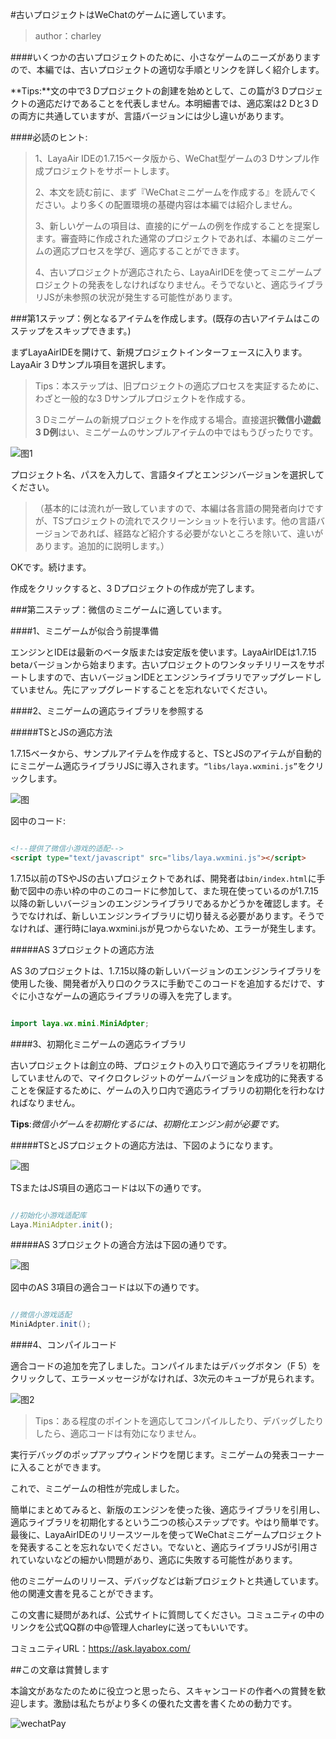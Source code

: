 #古いプロジェクトはWeChatのゲームに適しています。

>author：charley

####いくつかの古いプロジェクトのために、小さなゲームのニーズがありますので、本編では、古いプロジェクトの適切な手順とリンクを詳しく紹介します。

**Tips:**文の中で3 Dプロジェクトの創建を始めとして、この篇が3 Dプロジェクトの適応だけであることを代表しません。本明細書では、適応案は2 Dと3 Dの両方に共通していますが、言語バージョンには少し違いがあります。

####必読のヒント:

>1、LayaAir IDEの1.7.15ベータ版から、WeChat型ゲームの3 Dサンプル作成プロジェクトをサポートします。
>
>2、本文を読む前に、まず『WeChatミニゲームを作成する』を読んでください。より多くの配置環境の基礎内容は本編では紹介しません。
>
>3、新しいゲームの項目は、直接的にゲームの例を作成することを提案します。審査時に作成された通常のプロジェクトであれば、本編のミニゲームの適応プロセスを学び、適応することができます。
>
>4、古いプロジェクトが適応されたら、LayaAirIDEを使ってミニゲームプロジェクトの発表をしなければなりません。そうでないと、適応ライブラリJSが未参照の状況が発生する可能性があります。



###第1ステップ：例となるアイテムを作成します。(既存の古いアイテムはこのステップをスキップできます。)

まずLayaAirIDEを開けて、新規プロジェクトインターフェースに入ります。LayaAir 3 Dサンプル項目を選択します。

>Tips：本ステップは、旧プロジェクトの適応プロセスを実証するために、わざと一般的な3 Dサンプルプロジェクトを作成する。
>
>3 Dミニゲームの新規プロジェクトを作成する場合。直接選択**微信小遊戯3 D例**はい、ミニゲームのサンプルアイテムの中ではもうぴったりです。

![图1](img/1.png) 


プロジェクト名、パスを入力して、言語タイプとエンジンバージョンを選択してください。

>（基本的には流れが一致していますので、本編は各言語の開発者向けですが、TSプロジェクトの流れでスクリーンショットを行います。他の言語バージョンであれば、経路など紹介する必要がないところを除いて、違いがあります。追加的に説明します。）

OKです。続けます。

作成をクリックすると、3 Dプロジェクトの作成が完了します。



###第二ステップ：微信のミニゲームに適しています。

####1、ミニゲームが似合う前提準備

エンジンとIDEは最新のベータ版または安定版を使います。LayaAirIDEは1.7.15 betaバージョンから始まります。古いプロジェクトのワンタッチリリースをサポートしますので、古いバージョンIDEとエンジンライブラリでアップグレードしていません。先にアップグレードすることを忘れないでください。



####2、ミニゲームの適応ライブラリを参照する

#####TSとJSの適応方法

1.7.15ベータから、サンプルアイテムを作成すると、TSとJSのアイテムが自動的にミニゲーム適応ライブラリJSに導入されます。`“libs/laya.wxmini.js”`をクリックします。

![图](img/17.png) 


図中のコード:


```html

<!--提供了微信小游戏的适配-->
<script type="text/javascript" src="libs/laya.wxmini.js"></script>
```


1.7.15以前のTSやJSの古いプロジェクトであれば、開発者は`bin/index.html`に手動で図中の赤い枠の中のこのコードに参加して、また現在使っているのが1.7.15以降の新しいバージョンのエンジンライブラリであるかどうかを確認します。そうでなければ、新しいエンジンライブラリに切り替える必要があります。そうでなければ、運行時にlaya.wxmini.jsが見つからないため、エラーが発生します。

#####AS 3プロジェクトの適応方法

AS 3のプロジェクトは、1.7.15以降の新しいバージョンのエンジンライブラリを使用した後、開発者が入り口のクラスに手動でこのコードを追加するだけで、すぐに小さなゲームの適応ライブラリの導入を完了します。


```java

import laya.wx.mini.MiniAdpter;
```



####3、初期化ミニゲームの適応ライブラリ

古いプロジェクトは創立の時、プロジェクトの入り口で適応ライブラリを初期化していませんので、マイクロクレジットのゲームバージョンを成功的に発表することを保証するために、ゲームの入り口内で適応ライブラリの初期化を行わなければなりません。

**Tips**:*微信小ゲームを初期化するには、初期化エンジン前が必要です。*

#####TSとJSプロジェクトの適応方法は、下図のようになります。

![图](img/18.png) 


TSまたはJS項目の適応コードは以下の通りです。


```typescript

//初始化小游戏适配库
Laya.MiniAdpter.init();
```


#####AS 3プロジェクトの適合方法は下図の通りです。

![图](img/6.png) 


図中のAS 3項目の適合コードは以下の通りです。


```java

//微信小游戏适配
MiniAdpter.init();
```




####4、コンパイルコード

適合コードの追加を完了しました。コンパイルまたはデバッグボタン（F 5）をクリックして、エラーメッセージがなければ、3次元のキューブが見られます。

![图2](img/2.png) 


>Tips：ある程度のポイントを適応してコンパイルしたり、デバッグしたりしたら、適応コードは有効になりません。

実行デバッグのポップアップウィンドウを閉じます。ミニゲームの発表コーナーに入ることができます。

これで、ミニゲームの相性が完成しました。

簡単にまとめてみると、新版のエンジンを使った後、適応ライブラリを引用し、適応ライブラリを初期化するという二つの核心ステップです。やはり簡単です。最後に、LayaAirIDEのリリースツールを使ってWeChatミニゲームプロジェクトを発表することを忘れないでください。でないと、適応ライブラリJSが引用されていないなどの細かい問題があり、適応に失敗する可能性があります。

他のミニゲームのリリース、デバッグなどは新プロジェクトと共通しています。他の関連文書を見ることができます。

この文書に疑問があれば、公式サイトに質問してください。コミュニティの中のリンクを公式QQ群の中@管理人charleyに送ってもいいです。

コミュニティURL：https://ask.layabox.com/



##この文章は賞賛します

本論文があなたのために役立つと思ったら、スキャンコードの作者への賞賛を歓迎します。激励は私たちがより多くの優れた文書を書くための動力です。

![wechatPay](../../../wechatPay.jpg)